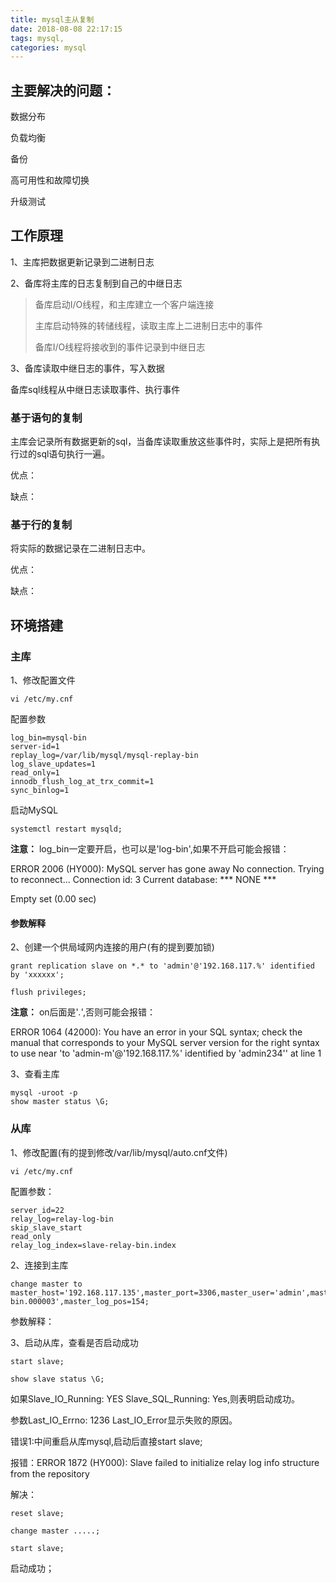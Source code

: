 ```yaml
---
title: mysql主从复制
date: 2018-08-08 22:17:15
tags: mysql,
categories: mysql
---
```

## 主要解决的问题： ##

数据分布

负载均衡

备份

高可用性和故障切换

升级测试

<!-- more -->

## 工作原理 ##

1、主库把数据更新记录到二进制日志

2、备库将主库的日志复制到自己的中继日志

> 备库启动I/O线程，和主库建立一个客户端连接
> 
> 主库启动特殊的转储线程，读取主库上二进制日志中的事件
> 
> 备库I/O线程将接收到的事件记录到中继日志

3、备库读取中继日志的事件，写入数据

备库sql线程从中继日志读取事件、执行事件

### 基于语句的复制 ###

主库会记录所有数据更新的sql，当备库读取重放这些事件时，实际上是把所有执行过的sql语句执行一遍。

优点：

缺点：

### 基于行的复制 ###

将实际的数据记录在二进制日志中。

优点：

缺点：

## 环境搭建 ##

### 主库 ###

1、修改配置文件

	vi /etc/my.cnf

配置参数

	log_bin=mysql-bin  
	server-id=1 
	replay_log=/var/lib/mysql/mysql-replay-bin
	log_slave_updates=1
	read_only=1
	innodb_flush_log_at_trx_commit=1 
	sync_binlog=1

启动MySQL
	
	systemctl restart mysqld;

**注意：** log_bin一定要开启，也可以是'log-bin',如果不开启可能会报错：

ERROR 2006 (HY000): MySQL server has gone away
No connection. Trying to reconnect...
Connection id:    3
Current database: *** NONE ***

Empty set (0.00 sec)

#### 参数解释 ####

2、创建一个供局域网内连接的用户(有的提到要加锁)

	grant replication slave on *.* to 'admin'@'192.168.117.%' identified by 'xxxxxx';

	flush privileges;

**注意：** on后面是'*.*',否则可能会报错：

ERROR 1064 (42000): You have an error in your SQL syntax; check the manual that corresponds to your MySQL server version for the right syntax to use near 'to 'admin-m'@'192.168.117.%' identified by 'admin234'' at line 1

3、查看主库

	mysql -uroot -p
	show master status \G;
	
### 从库 ###

1、修改配置(有的提到修改/var/lib/mysql/auto.cnf文件)

	vi /etc/my.cnf

配置参数：

	server_id=22
	relay_log=relay-log-bin
	skip_slave_start
	read_only
	relay_log_index=slave-relay-bin.index

2、连接到主库

	change master to master_host='192.168.117.135',master_port=3306,master_user='admin',master_password='xxxxx',master_log_file='mysql-bin.000003',master_log_pos=154;

参数解释：

3、启动从库，查看是否启动成功

	start slave;

	show slave status \G;


如果Slave_IO_Running: YES Slave_SQL_Running: Yes,则表明启动成功。

参数Last_IO_Errno: 1236 Last_IO_Error显示失败的原因。

错误1:中间重启从库mysql,启动后直接start slave;

报错：ERROR 1872 (HY000): Slave failed to initialize relay log info structure from the repository

解决：

	reset slave;

	change master .....;

	start slave;

启动成功；

